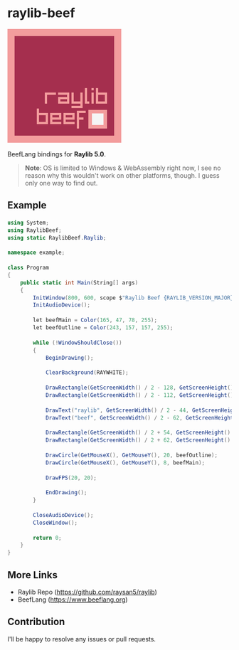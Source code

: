 # raylib-beef

![logo](img/raylib-beef-logo.png)

BeefLang bindings for **Raylib 5.0**.

> **Note**: OS is limited to Windows & WebAssembly right now, I see no reason why this wouldn't work on other platforms, though. I guess only one way to find out.

## Example
```cs
using System;
using RaylibBeef;
using static RaylibBeef.Raylib;

namespace example;

class Program
{
	public static int Main(String[] args)
	{
		InitWindow(800, 600, scope $"Raylib Beef {RAYLIB_VERSION_MAJOR}.{RAYLIB_VERSION_MINOR}.{RAYLIB_VERSION_PATCH}");
		InitAudioDevice();

		let beefMain = Color(165, 47, 78, 255);
		let beefOutline = Color(243, 157, 157, 255);

		while (!WindowShouldClose())
		{
			BeginDrawing();
			
			ClearBackground(RAYWHITE);

			DrawRectangle(GetScreenWidth() / 2 - 128, GetScreenHeight() / 2 - 128, 256, 256, beefOutline);
			DrawRectangle(GetScreenWidth() / 2 - 112, GetScreenHeight() / 2 - 112, 224, 224, beefMain);

			DrawText("raylib", GetScreenWidth() / 2 - 44, GetScreenHeight() / 2, 50, beefOutline);
			DrawText("beef", GetScreenWidth() / 2 - 62, GetScreenHeight() / 2 + 46, 50, beefOutline);

			DrawRectangle(GetScreenWidth() / 2 + 54, GetScreenHeight() / 2 + 54, 42, 42, beefOutline);
			DrawRectangle(GetScreenWidth() / 2 + 62, GetScreenHeight() / 2 + 62, 26, 26, RAYWHITE);

			DrawCircle(GetMouseX(), GetMouseY(), 20, beefOutline);
			DrawCircle(GetMouseX(), GetMouseY(), 8, beefMain);

			DrawFPS(20, 20);

			EndDrawing();
		}

		CloseAudioDevice();
		CloseWindow();

		return 0;
	}
}
```

## More Links
* Raylib Repo (https://github.com/raysan5/raylib)
* BeefLang (https://www.beeflang.org)

## Contribution
I'll be happy to resolve any issues or pull requests.
